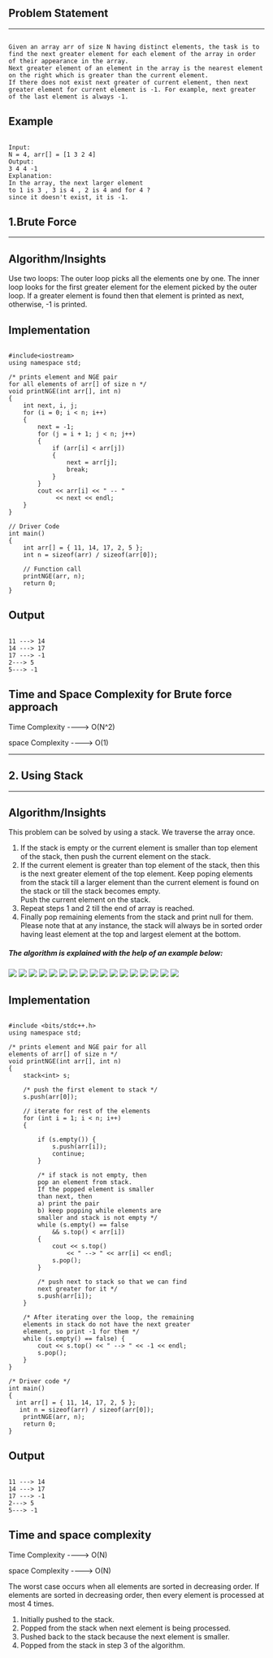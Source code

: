 ## Problem Statement
<hr>

```

Given an array arr of size N having distinct elements, the task is to find the next greater element for each element of the array in order of their appearance in the array.
Next greater element of an element in the array is the nearest element on the right which is greater than the current element.
If there does not exist next greater of current element, then next greater element for current element is -1. For example, next greater of the last element is always -1.

```

## Example

```

Input: 
N = 4, arr[] = [1 3 2 4]
Output:
3 4 4 -1
Explanation:
In the array, the next larger element 
to 1 is 3 , 3 is 4 , 2 is 4 and for 4 ? 
since it doesn't exist, it is -1.

```
## 1.Brute Force
<hr>

## Algorithm/Insights
<p>Use two loops: The outer loop picks all the elements one by one. The inner loop looks for the first greater element for the element picked by the outer loop. If a greater element is found then that element is printed as next, otherwise, -1 is printed.</p>

## Implementation

```

#include<iostream>
using namespace std;
 
/* prints element and NGE pair
for all elements of arr[] of size n */
void printNGE(int arr[], int n)
{
    int next, i, j;
    for (i = 0; i < n; i++)
    {
        next = -1;
        for (j = i + 1; j < n; j++)
        {
            if (arr[i] < arr[j])
            {
                next = arr[j];
                break;
            }
        }
        cout << arr[i] << " -- "
             << next << endl;
    }
}
 
// Driver Code
int main()
{
    int arr[] = { 11, 14, 17, 2, 5 };
    int n = sizeof(arr) / sizeof(arr[0]);
 
    // Function call
    printNGE(arr, n);
    return 0;
}

```

## Output

```

11 ---> 14
14 ---> 17
17 ---> -1
2---> 5
5---> -1

```

## Time and Space Complexity for Brute force approach
<p> Time Complexity ----> O(N^2) <p/>
<p> space Complexity ----> O(1) <p/>

<hr>

## 2. Using Stack
<hr>

## Algorithm/Insights
<p> This problem can be solved by using a stack.
We traverse the array once.</p>
<ol>
 <li>  If the stack is empty or the current element is smaller than top element of the stack, then push the current element on the stack.</li>
 <li>  If the current element is greater than top element of the stack, then this is the next greater element of the top element. Keep poping elements from the stack till a larger element than the current element is found on the stack or till the stack becomes empty. </li>
 Push the current element on the stack.
 <li> Repeat steps 1 and 2 till the end of array is reached.</li>
 <li> Finally pop remaining elements from the stack and print null for them.
Please note that at any instance, the stack will always be in sorted order having least element at the top and largest element at the bottom.
 </li>
</ol>
 <h5>The algorithm is explained with the help of an example below:</h5>
 <img src="https://user-images.githubusercontent.com/69414725/134755423-895b9d52-22b3-487c-8331-2b7dac40e3a1.png" >
  <img src="https://user-images.githubusercontent.com/69414725/134755464-00eae767-e70e-4d2e-aabe-ec1004ef2447.gif">
  <img src="https://user-images.githubusercontent.com/69414725/134755545-172d1b05-2168-4c4b-8e00-cd4b74bd3df4.gif">
 <img src="https://user-images.githubusercontent.com/69414725/134755546-63fafbdd-9826-4332-97f6-ecbd6f25e7c4.gif">
 <img src="https://user-images.githubusercontent.com/69414725/134755547-33f8d340-51a3-40c1-a1cf-a8a25c83394a.gif">
 <img src="https://user-images.githubusercontent.com/69414725/134755549-f975942a-a5cb-4c52-b0af-3d1e4a2a9f0e.gif">
 <img src="https://user-images.githubusercontent.com/69414725/134755555-a0b88cec-c6d3-4c5b-8e48-981d3291e24f.gif">
 <img src="https://user-images.githubusercontent.com/69414725/134755560-7048d045-56a1-4e5c-ba98-ec93002b7fb9.gif">
 <img src="https://user-images.githubusercontent.com/69414725/134755563-063833a7-d707-4992-9437-2d9e4cba85fc.gif">
 <img src="https://user-images.githubusercontent.com/69414725/134755565-44c55de1-12b8-4076-a4e3-cb46ef83e63f.gif">
 <img src="https://user-images.githubusercontent.com/69414725/134755568-d2b0a921-af24-430e-9fd6-36baad0b5811.gif">
 <img src="https://user-images.githubusercontent.com/69414725/134755573-8aab81e0-b592-41b7-9c36-fc1e33b89ef9.gif">
 <img src="https://user-images.githubusercontent.com/69414725/134755577-0d435da6-a6f7-4b34-afb9-a8c981dea88c.gif">
 <img src="https://user-images.githubusercontent.com/69414725/134755581-cbc6b019-be15-4a05-b024-65c326c1013a.gif">
 <img src="https://user-images.githubusercontent.com/69414725/134755585-9441e241-2abb-42fc-86c3-7ccdcef6312b.gif">
 <img src="https://user-images.githubusercontent.com/69414725/134755596-21b29d59-f310-4007-aa97-c383fc48bce9.gif">
 <img src="https://user-images.githubusercontent.com/69414725/134755601-7e3da6ba-1aac-4820-8072-bd546285950a.gif">




## Implementation

```

#include <bits/stdc++.h>
using namespace std;

/* prints element and NGE pair for all
elements of arr[] of size n */
void printNGE(int arr[], int n)
{
	stack<int> s;

	/* push the first element to stack */
	s.push(arr[0]);

	// iterate for rest of the elements
	for (int i = 1; i < n; i++)
	{

		if (s.empty()) {
			s.push(arr[i]);
			continue;
		}

		/* if stack is not empty, then
		pop an element from stack.
		If the popped element is smaller
		than next, then
		a) print the pair
		b) keep popping while elements are
		smaller and stack is not empty */
		while (s.empty() == false
			&& s.top() < arr[i])
		{
			cout << s.top()
				<< " --> " << arr[i] << endl;
			s.pop();
		}

		/* push next to stack so that we can find
		next greater for it */
		s.push(arr[i]);
	}

	/* After iterating over the loop, the remaining
	elements in stack do not have the next greater
	element, so print -1 for them */
	while (s.empty() == false) {
		cout << s.top() << " --> " << -1 << endl;
		s.pop();
	}
}

/* Driver code */
int main()
{
  int arr[] = { 11, 14, 17, 2, 5 };
   int n = sizeof(arr) / sizeof(arr[0]);
	printNGE(arr, n);
	return 0;
}

```

## Output

```

11 ---> 14
14 ---> 17
17 ---> -1
2---> 5
5---> -1

```
## Time and space complexity
<p> Time Complexity ----> O(N) <p/>
<p> space Complexity ----> O(N) <p/>
<p> The worst case occurs when all elements are sorted in decreasing order. If elements are sorted in decreasing order, then every element is processed at most 4 times.  </p>
<ol><li>Initially pushed to the stack.</li>
 <li>Popped from the stack when next element is being processed.</li> 
 <li>Pushed back to the stack because the next element is smaller.</li> 
 <li>Popped from the stack in step 3 of the algorithm.</li> 
</ol>
